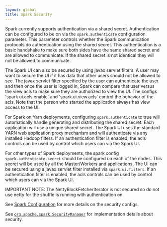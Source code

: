 ```yaml
---
layout: global
title: Spark Security
---
```


Spark currently supports authentication via a shared secret. Authentication can be configured to be on via the `spark.authenticate` configuration parameter. This parameter controls whether the Spark communication protocols do authentication using the shared secret. This authentication is a basic handshake to make sure both sides have the same shared secret and are allowed to communicate. If the shared secret is not identical they will not be allowed to communicate.

The Spark UI can also be secured by using javax servlet filters. A user may want to secure the UI if it has data that other users should not be allowed to see. The javax servlet filter specified by the user can authenticate the user and then once the user is logged in, Spark can compare that user versus the view acls to make sure they are authorized to view the UI. The configs 'spark.ui.acls.enable' and 'spark.ui.view.acls' control the behavior of the acls. Note that the person who started the application always has view access to the UI.

For Spark on Yarn deployments, configuring `spark.authenticate` to true will automatically handle generating and distributing the shared secret. Each application will use a unique shared secret. The Spark UI uses the standard YARN web application proxy mechanism and will authenticate via any installed Hadoop filters. If an authentication filter is enabled, the acls controls can be used by control which users can via the Spark UI. 

For other types of Spark deployments, the spark config `spark.authenticate.secret` should be configured on each of the nodes. This secret will be used by all the Master/Workers and applications. The UI can be secured using a javax servlet filter installed via `spark.ui.filters`. If an authentication filter is enabled, the acls controls can be used by control which users can via the Spark UI.

IMPORTANT NOTE: The NettyBlockFetcherIterator is not secured so do not use netty for the shuffle is running with authentication on.

See [Spark Configuration](configuration.html) for more details on the security configs.

See <a href="api/core/index.html#org.apache.spark.SecurityManager"><code>org.apache.spark.SecurityManager</code></a> for implementation details about security.

